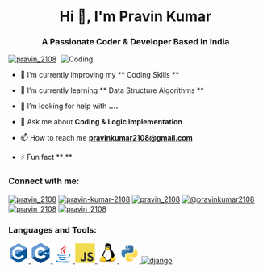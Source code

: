 <h1 align="center">Hi 👋, I'm Pravin Kumar</h1>
<h3 align="center">A Passionate Coder & Developer Based In India</h3>
<img align="right" alt="Coding" width="400" src="https://r7q6w9z6.rocketcdn.me/career/wp-content/uploads/2020/03/hello.gif">

<p align="left"> <a href="https://twitter.com/pravin_2108" target="blank"><img src="https://img.shields.io/twitter/follow/pravin_2108?logo=twitter&style=for-the-badge" alt="pravin_2108" /></a> </p>

- 🔭 I’m currently improving my ** Coding Skills **

- 🌱 I’m currently learning ** Data Structure Algorithms **

- 🤝 I’m looking for help with **....**

- 💬 Ask me about **Coding & Logic Implementation**

- 📫 How to reach me **pravinkumar2108@gmail.com**

- ⚡ Fun fact ** **

<h3 align="left">Connect with me:</h3>
<p align="left">
<a href="https://twitter.com/pravin_2108" target="blank"><img align="center" src="https://raw.githubusercontent.com/rahuldkjain/github-profile-readme-generator/master/src/images/icons/Social/twitter.svg" alt="pravin_2108" height="30" width="40" /></a>
<a href="https://linkedin.com/in/pravin-kumar-2108" target="blank"><img align="center" src="https://raw.githubusercontent.com/rahuldkjain/github-profile-readme-generator/master/src/images/icons/Social/linked-in-alt.svg" alt="pravin-kumar-2108" height="30" width="40" /></a>
<a href="https://www.codechef.com/users/pravin_2108" target="blank"><img align="center" src="https://cdn.jsdelivr.net/npm/simple-icons@3.1.0/icons/codechef.svg" alt="pravin_2108" height="30" width="40" /></a>
<a href="https://www.hackerrank.com/@pravinkumar2108" target="blank"><img align="center" src="https://raw.githubusercontent.com/rahuldkjain/github-profile-readme-generator/master/src/images/icons/Social/hackerrank.svg" alt="@pravinkumar2108" height="30" width="40" /></a>
<a href="https://codeforces.com/profile/pravin_2108" target="blank"><img align="center" src="https://raw.githubusercontent.com/rahuldkjain/github-profile-readme-generator/master/src/images/icons/Social/codeforces.svg" alt="pravin_2108" height="30" width="40" /></a>
<a href="https://auth.geeksforgeeks.org/user/pravin_2108" target="blank"><img align="center" src="https://raw.githubusercontent.com/rahuldkjain/github-profile-readme-generator/master/src/images/icons/Social/geeks-for-geeks.svg" alt="pravin_2108" height="30" width="40" /></a>
</p>

<h3 align="left">Languages and Tools:</h3>
<p align="left"> <a href="https://www.cprogramming.com/" target="_blank" rel="noreferrer"> <img src="https://raw.githubusercontent.com/devicons/devicon/master/icons/c/c-original.svg" alt="c" width="40" height="40"/> </a> <a href="https://www.w3schools.com/cpp/" target="_blank" rel="noreferrer"> <img src="https://raw.githubusercontent.com/devicons/devicon/master/icons/cplusplus/cplusplus-original.svg" alt="cplusplus" width="40" height="40"/> </a> <a href="https://www.java.com" target="_blank" rel="noreferrer"> <img src="https://raw.githubusercontent.com/devicons/devicon/master/icons/java/java-original.svg" alt="java" width="40" height="40"/> </a> <a href="https://developer.mozilla.org/en-US/docs/Web/JavaScript" target="_blank" rel="noreferrer"> <img src="https://raw.githubusercontent.com/devicons/devicon/master/icons/javascript/javascript-original.svg" alt="javascript" width="40" height="40"/> </a> <a href="https://www.linux.org/" target="_blank" rel="noreferrer"> <img src="https://raw.githubusercontent.com/devicons/devicon/master/icons/linux/linux-original.svg" alt="linux" width="40" height="40"/> </a> <a href="https://www.python.org" target="_blank" rel="noreferrer"> <img src="https://raw.githubusercontent.com/devicons/devicon/master/icons/python/python-original.svg" alt="python" width="40" height="40"/> </a>
<a href="https://www.djangoproject.com/" target="_blank" rel="noreferrer"> <img src="https://cdn.worldvectorlogo.com/logos/django.svg" alt="django" width="40" height="40"/> </a> </p>
